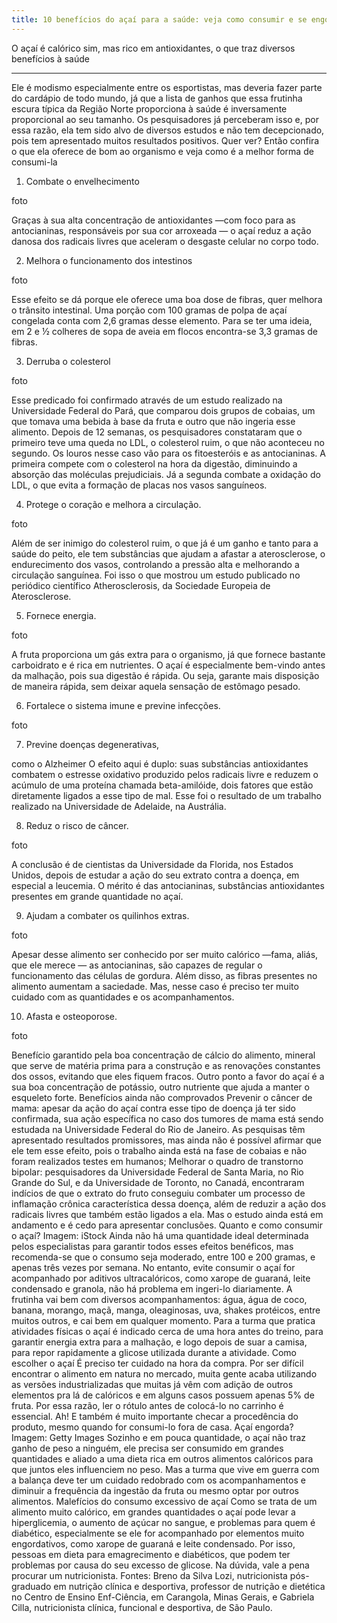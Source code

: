 ```yaml
---
title: 10 benefícios do açaí para a saúde: veja como consumir e se engorda
---
```


O açaí é calórico sim, mas rico em antioxidantes, o que traz diversos benefícios à saúde

---

Ele é modismo especialmente entre os esportistas, mas deveria fazer parte do cardápio de todo mundo, já que a lista de ganhos que essa frutinha escura típica da Região Norte proporciona à saúde é inversamente proporcional ao seu tamanho. Os pesquisadores já perceberam isso e, por essa razão, ela tem sido alvo de diversos estudos e não tem decepcionado, pois tem apresentado muitos resultados positivos. Quer ver? Então confira o que ela oferece de bom ao organismo e veja como é a melhor forma de consumi-la

1. Combate o envelhecimento

foto

Graças à sua alta concentração de antioxidantes —com foco para as antocianinas, responsáveis por sua cor arroxeada — o açaí reduz a ação danosa dos radicais livres que aceleram o desgaste celular no corpo todo.

2. Melhora o funcionamento dos intestinos

foto

Esse efeito se dá porque ele oferece uma boa dose de fibras, quer melhora o trânsito intestinal. Uma porção com 100 gramas de polpa de açaí congelada conta com 2,6 gramas desse elemento. Para se ter uma ideia, em 2 e ½ colheres de sopa de aveia em flocos encontra-se 3,3 gramas de fibras.

3. Derruba o colesterol

foto

Esse predicado foi confirmado através de um estudo realizado na Universidade Federal do Pará, que comparou dois grupos de cobaias, um que tomava uma bebida à base da fruta e outro que não ingeria esse alimento. Depois de 12 semanas, os pesquisadores constataram que o primeiro teve uma queda no LDL, o colesterol ruim, o que não aconteceu no segundo. Os louros nesse caso vão para os fitoesteróis e as antocianinas. A primeira compete com o colesterol na hora da digestão, diminuindo a absorção das moléculas prejudiciais. Já a segunda combate a oxidação do LDL, o que evita a formação de placas nos vasos sanguíneos. 

4. Protege o coração e melhora a circulação.

foto

Além de ser inimigo do colesterol ruim, o que já é um ganho e tanto para a saúde do peito, ele tem substâncias que ajudam a afastar a aterosclerose, o endurecimento dos vasos, controlando a pressão alta e melhorando a circulação sanguínea. Foi isso o que mostrou um estudo publicado no periódico científico Atherosclerosis, da Sociedade Europeia de Aterosclerose.

5. Fornece energia.

foto

A fruta proporciona um gás extra para o organismo, já que fornece bastante carboidrato e é rica em nutrientes. O açaí é especialmente bem-vindo antes da malhação, pois sua digestão é rápida. Ou seja, garante mais disposição de maneira rápida, sem deixar aquela sensação de estômago pesado.

6. Fortalece o sistema imune e previne infecções.

foto

7. Previne doenças degenerativas,

como o Alzheimer O efeito aqui é duplo: suas substâncias antioxidantes combatem o estresse oxidativo produzido pelos radicais livre e reduzem o acúmulo de uma proteína chamada beta-amilóide, dois fatores que estão diretamente ligados a esse tipo de mal. Esse foi o resultado de um trabalho realizado na Universidade de Adelaide, na Austrália. 

8. Reduz o risco de câncer.

foto

A conclusão é de cientistas da Universidade da Florida, nos Estados Unidos, depois de estudar a ação do seu extrato contra a doença, em especial a leucemia. O mérito é das antocianinas, substâncias antioxidantes presentes em grande quantidade no açaí. 

9. Ajudam a combater os quilinhos extras.

foto

Apesar desse alimento ser conhecido por ser muito calórico —fama, aliás, que ele merece — as antocianinas, são capazes de regular o funcionamento das células de gordura. Além disso, as fibras presentes no alimento aumentam a saciedade. Mas, nesse caso é preciso ter muito cuidado com as quantidades e os acompanhamentos. 

10. Afasta e osteoporose.


foto

Benefício garantido pela boa concentração de cálcio do alimento, mineral que serve de matéria prima para a construção e as renovações constantes dos ossos, evitando que eles fiquem fracos. Outro ponto a favor do açaí é a sua boa concentração de potássio, outro nutriente que ajuda a manter o esqueleto forte. Benefícios ainda não comprovados Prevenir o câncer de mama: apesar da ação do açaí contra esse tipo de doença já ter sido confirmada, sua ação específica no caso dos tumores de mama está sendo estudada na Universidade Federal do Rio de Janeiro. As pesquisas têm apresentado resultados promissores, mas ainda não é possível afirmar que ele tem esse efeito, pois o trabalho ainda está na fase de cobaias e não foram realizados testes em humanos; Melhorar o quadro de transtorno bipolar: pesquisadores da Universidade Federal de Santa Maria, no Rio Grande do Sul, e da Universidade de Toronto, no Canadá, encontraram indícios de que o extrato do fruto conseguiu combater um processo de inflamação crônica característica dessa doença, além de reduzir a ação dos radicais livres que também estão ligados a ela. Mas o estudo ainda está em andamento e é cedo para apresentar conclusões. Quanto e como consumir o açaí? Imagem: iStock Ainda não há uma quantidade ideal determinada pelos especialistas para garantir todos esses efeitos benéficos, mas recomenda-se que o consumo seja moderado, entre 100 e 200 gramas, e apenas três vezes por semana. No entanto, evite consumir o açaí for acompanhado por aditivos ultracalóricos, como xarope de guaraná, leite condensado e granola, não há problema em ingeri-lo diariamente. A frutinha vai bem com diversos acompanhamentos: água, água de coco, banana, morango, maçã, manga, oleaginosas, uva, shakes protéicos, entre muitos outros, e cai bem em qualquer momento. Para a turma que pratica atividades físicas o açaí é indicado cerca de uma hora antes do treino, para garantir energia extra para a malhação, e logo depois de suar a camisa, para repor rapidamente a glicose utilizada durante a atividade. Como escolher o açaí É preciso ter cuidado na hora da compra. Por ser difícil encontrar o alimento em natura no mercado, muita gente acaba utilizando as versões industrializadas que muitas já vêm com adição de outros elementos pra lá de calóricos e em alguns casos possuem apenas 5% de fruta. Por essa razão, ler o rótulo antes de colocá-lo no carrinho é essencial. Ah! E também é muito importante checar a procedência do produto, mesmo quando for consumi-lo fora de casa. Açaí engorda? Imagem: Getty Images Sozinho e em pouca quantidade, o açaí não traz ganho de peso a ninguém, ele precisa ser consumido em grandes quantidades e aliado a uma dieta rica em outros alimentos calóricos para que juntos eles influenciem no peso. Mas a turma que vive em guerra com a balança deve ter um cuidado redobrado com os acompanhamentos e diminuir a frequência da ingestão da fruta ou mesmo optar por outros alimentos. Malefícios do consumo excessivo de açaí Como se trata de um alimento muito calórico, em grandes quantidades o açaí pode levar a hiperglicemia, o aumento de açúcar no sangue, e problemas para quem é diabético, especialmente se ele for acompanhado por elementos muito engordativos, como xarope de guaraná e leite condensado. Por isso, pessoas em dieta para emagrecimento e diabéticos, que podem ter problemas por causa do seu excesso de glicose. Na dúvida, vale a pena procurar um nutricionista. Fontes: Breno da Silva Lozi, nutricionista pós-graduado em nutrição clínica e desportiva, professor de nutrição e dietética no Centro de Ensino Enf-Ciência, em Carangola, Minas Gerais, e Gabriela Cilla, nutricionista clínica, funcional e desportiva, de São Paulo.